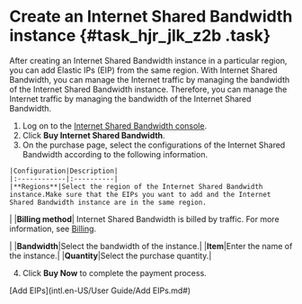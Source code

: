 # Create an Internet Shared Bandwidth instance {#task_hjr_jlk_z2b .task}

 After creating an Internet Shared Bandwidth instance in a particular region, you can add Elastic IPs \(EIP\) from the same region. With Internet Shared Bandwidth, you can manage the Internet traffic by managing the bandwidth of the Internet Shared Bandwidth instance. Therefore, you can manage the Internet traffic by managing the bandwidth of the Internet Shared Bandwidth.

1.   Log on to the [Internet Shared Bandwidth console](https://vpcnext.console.aliyun.com/cbwp/cn-hongkong/cbwps). 
2.   Click **Buy Internet Shared Bandwidth**. 
3.   On the purchase page, select the configurations of the Internet Shared Bandwidth according to the following information. 

    |Configuration|Description|
    |:------------|:----------|
    |**Regions**|Select the region of the Internet Shared Bandwidth instance.Make sure that the EIPs you want to add and the Internet Shared Bandwidth instance are in the same region.

|
    |**Billing method**| Internet Shared Bandwidth is billed by traffic. For more information, see [Billing](../../../../intl.en-US/Pricing/Billing.md#).

 |
    |**Bandwidth**|Select the bandwidth of the instance.|
    |**Item**|Enter the name of the instance.|
    |**Quantity**|Select the purchase quantity.|

4.   Click **Buy Now** to complete the payment process. 

[Add EIPs](intl.en-US/User Guide/Add EIPs.md#)

